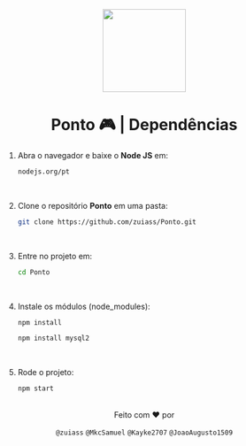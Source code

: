 <div align="center">
   <img width=150px height=150px src="./public/images/icon.ico">
   <h1>Ponto 🎮 | Dependências</h1>
</div>

1. Abra o navegador e baixe o **Node JS** em:
   
   ```bash
   nodejs.org/pt
<br>

2. Clone o repositório **Ponto** em uma pasta:
   
   ```bash
   git clone https://github.com/zuiass/Ponto.git
<br>

3. Entre no projeto em:

   ```bash
   cd Ponto
<br>

4. Instale os módulos (node_modules):

   ```bash
   npm install
   ```
   ```bash
   npm install mysql2
<br>

5. Rode o projeto:

   ```bash
   npm start
<br>

<div align="center">
   Feito com ❤ por<br>
   
   `@zuiass` `@MkcSamuel` `@Kayke2707` `@JoaoAugusto1509`
</div>